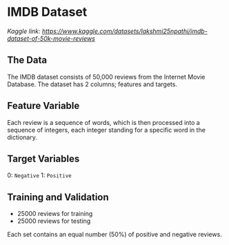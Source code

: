 # IMDB Dataset
*Kaggle link: https://www.kaggle.com/datasets/lakshmi25npathi/imdb-dataset-of-50k-movie-reviews*

## The Data
The IMDB dataset consists of 50,000 reviews from the Internet Movie Database.
The dataset has 2 columns; features and targets.

## Feature Variable
Each review is a sequence of words, which is then processed into a sequence of integers, each integer standing for a specific word in the dictionary.

## Target Variables
0: `Negative`
1: `Positive`

## Training and Validation

- 25000 reviews for training
- 25000 reviews for testing

Each set contains an equal number (50%) of positive and negative reviews.
